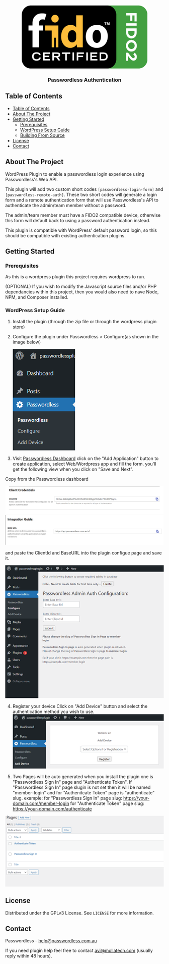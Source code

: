 <!-- PROJECT SHIELDS -->


<!-- PROJECT LOGO -->
<br />
<p align="center">
  <a href="">
    <img src="img/logo2.png" alt="Logo" width="400px" height="200px">
  </a>

  <h3 align="center">Passwordless Authentication</h3>



<!-- TABLE OF CONTENTS -->

## Table of Contents

- [Table of Contents](#table-of-contents)
- [About The Project](#about-the-project)
- [Getting Started](#getting-started)
  - [Prerequisites](#prerequisites)
  - [WordPress Setup Guide](#wordpress-setup-guide)
  - [Building From Source](#building-from-source)
- [License](#license)
- [Contact](#contact)

<!-- ABOUT THE PROJECT -->

## About The Project

WordPress Plugin to enable a passwordless login experience using Passwordless's Web API.

This plugin will add two custom short codes `[passwordless-login-form]` and `[passwordless-remote-auth]`. These two short codes will generate a login form and a remote authentication form that will use Passwordless's  API to authenticate the admin/team member without a password.

The admin/team member must have a FIDO2 compatible device, otherwise this form will default back to using a password authentication instead.

This plugin is compatible with WordPress' default password login, so this should be compatible with existing authentication plugins.

<!-- GETTING STARTED -->

## Getting Started

### Prerequisites

As this is a wordpress plugin this project requires wordpress to run.

(OPTIONAL) If you wish to modify the Javascript source files and/or PHP dependancies within this project, then you would also need to nave Node, NPM, and Composer installed.

### WordPress Setup Guide

1. Install the plugin (through the zip file or through the wordpress plugin store)
2. Configure the plugin under Passwordless > Configure(as shown in the image below)

   ![Settings](img/settings.png)

3. Visit [Passwordless Dashboard](https://home.passwordless.com.au/) click on the "Add Application" button to create application, select Web/Wordpress app and fill the form.
you'll get the following view when you click on "Save and Next".

Copy from the Passwordless dashboard

![Passwordless Wordpress ClientId](img/passwordless-wordpress-app.png)
![Passwordless Wordpress BaseURL](img/passwordless-wordpress-app1.png)

and paste the ClientId and BaseURL into the plugin configue page and save it.

![Plugin Dashboard](img/plugin-dashboard.png)

4. Register your device
Click on "Add Device" button and select the authentication method you wish to use.
![Add Device](img/add-device.png)


5. Two Pages will be auto generated when you install the plugin one is "Passwordless Sign In" page and "Authenticate Token". If "Passwordless Sign In" page slugin is not set then it will be named "member-login" and for "Authenitcate Token" page is "authenticate" slug.
example:
for "Passwordless Sign In" page slug:
https://your-domain.com/member-login
for "Authenticate Token" page slug:
https://your-domain.com/authenticate

![](img/slug-pages.png)
<!-- LICENSE -->

## License

Distributed under the GPLv3 License. See `LICENSE` for more information.

<!-- CONTACT -->

## Contact

Passwordless - help@passwordless.com.au

If you need plugin help feel free to contact avi@mollatech.com (usually reply within 48 hours).



